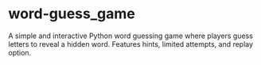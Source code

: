 # word-guess_game
A simple and interactive Python word guessing game where players guess letters to reveal a hidden word. Features hints, limited attempts, and replay option. 

